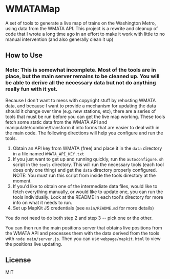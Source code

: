 # WMATAMap

A set of tools to generate a live map of trains on the Washington Metro, using data from the WMATA API.
This project is a rewrite and cleanup of code that I wrote a long time ago in an effort to make it work with little to no manual intervention (and also generally clean it up)

## How to Use

### Note: This is somewhat incomplete. Most of the tools are in place, but the main server remains to be cleaned up. You will be able to derive all the necessary data but not do anything really fun with it yet.


Because I don't want to mess with copyright stuff by rehosting WMATA data, and because I want to provide a mechanism for updating the data should it change over time
(e.g. new stations, etc), there are a series of tools that must be run before you can get the live map working. These tools 
fetch some static data from the WMATA API and manipulate/combine/transform it into forms that are easier to deal with in the main code.
The following directions will help you configure and run the tools.

1. Obtain an API key from WMATA (free) and place it in the `data` directory in a file named `WMATA_API_KEY.txt`
1. If you just want to get up and running quickly, run the `autoconfigure.sh` script in the `tools` directory. This will run the necessary tools
(each tool does only one thing) and get the `data` directory properly configured. NOTE: You must run this script from inside the tools directory at the moment.
1. If you'd like to obtain one of the intermediate data files, would like to fetch everything manually, or would like to update one, you can run the tools individually. Look at the README in each tool's directory
for more info on what it needs to run.
1. Set up MapKit JS credentials (see `main/README.md` for more details)

You do not need to do both step 2 and step 3 -- pick one or the other.

You can then run the main positions server that obtains live positions from the WMATA API and processes them with the data derived from the tools
with `node main/server.js`. Then you can use `webpage/mapkit.html` to view the positions live updating.


## License

MIT